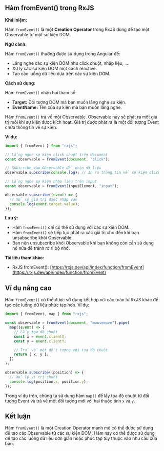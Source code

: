 ## Hàm fromEvent() trong RxJS

**Khái niệm:**

Hàm `fromEvent()` là một **Creation Operator** trong RxJS dùng để tạo một Observable từ một sự kiện DOM.

**Ngữ cảnh:**

Hàm `fromEvent()` thường được sử dụng trong Angular để:

- Lắng nghe các sự kiện DOM như click chuột, nhập liệu, ...
- Xử lý các sự kiện DOM một cách reactive.
- Tạo các luồng dữ liệu dựa trên các sự kiện DOM.

**Cách sử dụng:**

Hàm `fromEvent()` nhận hai tham số:

- **Target:** Đối tượng DOM mà bạn muốn lắng nghe sự kiện.
- **EventName:** Tên của sự kiện mà bạn muốn lắng nghe.

Hàm `fromEvent()` trả về một Observable. Observable này sẽ phát ra một giá trị mỗi khi sự kiện được kích hoạt. Giá trị được phát ra là một đối tượng Event chứa thông tin về sự kiện.

**Ví dụ:**

```typescript
import { fromEvent } from "rxjs";

// Lắng nghe sự kiện click chuột trên document
const observable = fromEvent(document, "click");

// Subscribe vào Observable để nhận dữ liệu
observable.subscribe(console.log); // In ra thông tin về sự kiện click

// Lắng nghe sự kiện nhập liệu trên input
const observable = fromEvent(inputElement, "input");

observable.subscribe((event) => {
  // Xử lý giá trị được nhập vào
  console.log(event.target.value);
});
```

**Lưu ý:**

- Hàm `fromEvent()` chỉ có thể sử dụng với các sự kiện DOM.
- Hàm `fromEvent()` sẽ tiếp tục phát ra các giá trị cho đến khi bạn unsubscribe khỏi Observable.
- Bạn nên unsubscribe khỏi Observable khi bạn không còn cần sử dụng nó nữa để tránh rò rỉ bộ nhớ.

**Tài liệu tham khảo:**

- RxJS fromEvent(): [https://rxjs.dev/api/index/function/fromEvent](https://rxjs.dev/api/index/function/fromEvent)

## Ví dụ nâng cao

Hàm `fromEvent()` có thể được sử dụng kết hợp với các toán tử RxJS khác để tạo các luồng dữ liệu phức tạp hơn. Ví dụ:

```typescript
import { fromEvent, map } from "rxjs";

const observable = fromEvent(document, "mousemove").pipe(
  map((event) => {
    // Lấy tọa độ chuột
    const x = event.clientX;
    const y = event.clientY;

    // Trả về một đối tượng với tọa độ chuột
    return { x, y };
  })
);

observable.subscribe((position) => {
  // Xử lý vị trí chuột
  console.log(position.x, position.y);
});
```

Trong ví dụ trên, chúng ta sử dụng hàm `map()` để lấy tọa độ chuột từ đối tượng Event và trả về một đối tượng mới với hai thuộc tính `x` và `y`.

## Kết luận

Hàm `fromEvent()` là một Creation Operator mạnh mẽ có thể được sử dụng để tạo các Observable từ các sự kiện DOM. Hàm này có thể được sử dụng để tạo các luồng dữ liệu đơn giản hoặc phức tạp tùy thuộc vào nhu cầu của bạn.
